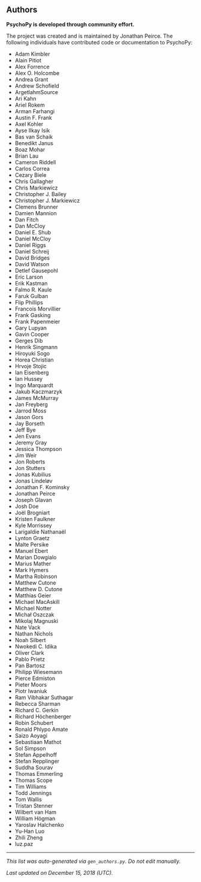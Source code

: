Authors
-------

**PsychoPy is developed through community effort.**

The project was created and is maintained by Jonathan Peirce.
The following individuals have contributed code or documentation to 
PsychoPy:

* Adam Kimbler
* Alain Pitiot
* Alex Forrence
* Alex O. Holcombe
* Andrea Grant
* Andrew Schofield
* ArgetlahmSource
* Ari Kahn
* Ariel Rokem
* Arman Farhangi
* Austin F. Frank
* Axel Kohler
* Ayse Ilkay Isik
* Bas van Schaik
* Benedikt Janus
* Boaz Mohar
* Brian Lau
* Cameron Riddell
* Carlos Correa
* Cezary Biele
* Chris Gallagher
* Chris Markiewicz
* Christopher J. Bailey
* Christopher J. Markiewicz
* Clemens Brunner
* Damien Mannion
* Dan Fitch
* Dan McCloy
* Daniel E. Shub
* Daniel McCloy
* Daniel Riggs
* Daniel Schreij
* David Bridges
* David Watson
* Detlef Gausepohl
* Eric Larson
* Erik Kastman
* Falmo R. Kaule
* Faruk Gulban
* Flip Phillips
* Francois Morvillier
* Frank Gasking
* Frank Papenmeier
* Gary Lupyan
* Gavin Cooper
* Gerges Dib
* Henrik Singmann
* Hiroyuki Sogo
* Horea Christian
* Hrvoje Stojic
* Ian Eisenberg
* Ian Hussey
* Ingo Marquardt
* Jakub Kaczmarzyk
* James McMurray
* Jan Freyberg
* Jarrod Moss
* Jason Gors
* Jay Borseth
* Jeff Bye
* Jen Evans
* Jeremy Gray
* Jessica Thompson
* Jim Weir
* Jon Roberts
* Jon Stutters
* Jonas Kubilius
* Jonas Lindeløv
* Jonathan F. Kominsky
* Jonathan Peirce
* Joseph Glavan
* Josh Doe
* Joël Brogniart
* Kristen Faulkner
* Kyle Morrissey
* Larigaldie Nathanaël
* Lynton Graetz
* Malte Persike
* Manuel Ebert
* Marian Dowgialo
* Marius Mather
* Mark Hymers
* Martha Robinson
* Matthew Cutone
* Matthew D. Cutone
* Matthias Geier
* Michael MacAskill
* Michael Notter
* Michał Oszczak
* Mikolaj Magnuski
* Nate Vack
* Nathan Nichols
* Noah Silbert
* Nwokedi C. Idika
* Oliver Clark
* Pablo Prietz
* Pan Bartosz
* Philipp Wiesemann
* Pierce Edmiston
* Pieter Moors
* Piotr Iwaniuk
* Ram Vibhakar Suthagar
* Rebecca Sharman
* Richard C. Gerkin
* Richard Höchenberger
* Robin Schubert
* Ronald Phlypo Amate
* Saizo Aoyagi
* Sebastiaan Mathot
* Sol Simpson
* Stefan Appelhoff
* Stefan Repplinger
* Suddha Sourav
* Thomas Emmerling
* Thomas Scope
* Tim Williams
* Todd Jennings
* Tom Wallis
* Tristan Stenner
* Wilbert van Ham
* William Högman
* Yaroslav Halchenko
* Yu-Han Luo
* Zhili Zheng
* luz.paz

---
*This list was auto-generated via `gen_authors.py`. Do not edit manually.*

*Last updated on December 15, 2018 (UTC).*
